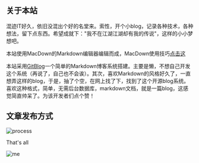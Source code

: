 <!--
author: ak_47_o
head: https://os4u.info/blog/img/sun.png
date: 2017-04-31
title: 欢迎访问我的小站
tags: Welcome
images: https://os4u.info/blog/img/sun.png
category: Welcome
status: publish
summary: 这是我的博客网站，记录个人的工作学习思想。在IT行业混久了，忙忙碌碌，一无所成。也许，偶尔需要停下驻足，思考，沉淀。
-->

## 关于本站 ##
混迹IT好久，依旧没混出个好的名堂来。索性，开个小blog，记录各种技术，各种想法，留下点东西。希望成就下："我不在江湖江湖却有我的传说"，这样的小小梦想吧。

本站使用MacDown的Markdown编辑器编辑而成，MacDown使用技巧[点击这](https://www.os4u.info/blog/MacDown-help.html)

本站采用[GitBlog](https://github.com/jockchou/gitblog)一个简单的Markdown博客系统搭建。主要是懒，不想自己开发这个系统（再说了，自己也不会诶）。其次，喜欢Markdown的风格好久了，一直想弄这样的blog，于是，抽了个空，在网上找了下，找到了这个开源blog系统。喜欢这种格式，简单，无需后台数据库，markdown文档，就是一篇blog，这感觉简直帅呆了。为该开发者们点个赞！

## 文章发布方式 ## 
![process](https://www.os4u.info/blog/img/process.jpeg)


That's all

![me](https://www.os4u.info/blog/img/me.gif)
